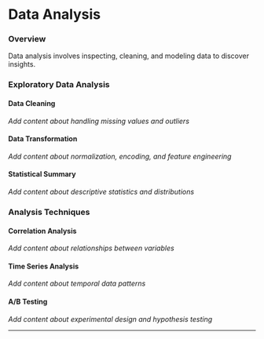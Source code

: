 # Data Analysis

### Overview

Data analysis involves inspecting, cleaning, and modeling data to discover insights.

### Exploratory Data Analysis

#### Data Cleaning
*Add content about handling missing values and outliers*

#### Data Transformation
*Add content about normalization, encoding, and feature engineering*

#### Statistical Summary
*Add content about descriptive statistics and distributions*

### Analysis Techniques

#### Correlation Analysis
*Add content about relationships between variables*

#### Time Series Analysis
*Add content about temporal data patterns*

#### A/B Testing
*Add content about experimental design and hypothesis testing*

---
